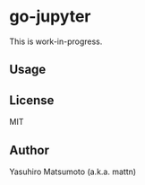 # go-jupyter

This is work-in-progress.

## Usage

## License

MIT

## Author

Yasuhiro Matsumoto (a.k.a. mattn)
